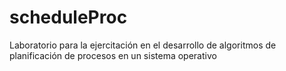 # scheduleProc
Laboratorio para la ejercitación en el desarrollo de algoritmos de planificación de procesos en un sistema operativo
